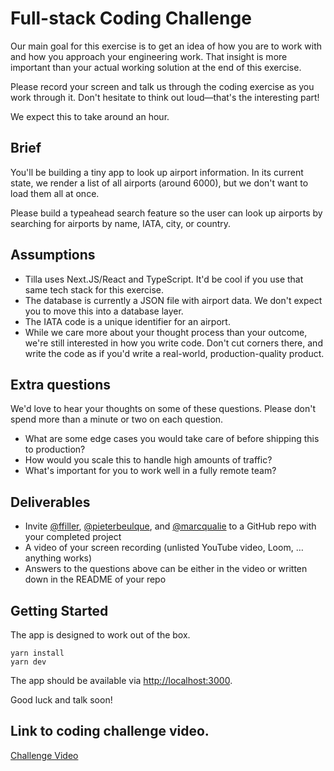 # Full-stack Coding Challenge

Our main goal for this exercise is to get an idea of how you are to work with and how you approach your engineering work. That insight is more important than your actual working solution at the end of this exercise.

Please record your screen and talk us through the coding exercise as you work through it. Don't hesitate to think out loud—that's the interesting part!

We expect this to take around an hour.

## Brief

You'll be building a tiny app to look up airport information. In its current state, we render a list of all airports (around 6000), but we don't want to load them all at once.

Please build a typeahead search feature so the user can look up airports by searching for airports by name, IATA, city, or country.

## Assumptions

- Tilla uses Next.JS/React and TypeScript. It'd be cool if you use that same tech stack for this exercise.
- The database is currently a JSON file with airport data. We don't expect you to move this into a database layer.
- The IATA code is a unique identifier for an airport.
- While we care more about your thought process than your outcome, we're still interested in how you write code. Don't cut corners there, and write the code as if you'd write a real-world, production-quality product.

## Extra questions

We'd love to hear your thoughts on some of these questions. Please don't spend more than a minute or two on each question.

 - What are some edge cases you would take care of before shipping this to production?
 - How would you scale this to handle high amounts of traffic?
 - What's important for you to work well in a fully remote team?

## Deliverables

- Invite [@ffiller](https://github.com/ffiller), [@pieterbeulque](https://github.com/pieterbeulque), and [@marcqualie](https://github.com/marcqualie) to a GitHub repo with your completed project
- A video of your screen recording (unlisted YouTube video, Loom, … anything works)
- Answers to the questions above can be either in the video or written down in the README of your repo

## Getting Started

The app is designed to work out of the box.

```shell
yarn install
yarn dev
```

The app should be available via [http://localhost:3000](http://localhost:3000).

Good luck and talk soon!

## Link to coding challenge video.
[Challenge Video](https://drive.google.com/file/d/1gDxhYVCpJ9II_de7bW0OwD3vUDjC0Chz/view?usp=sharing)
